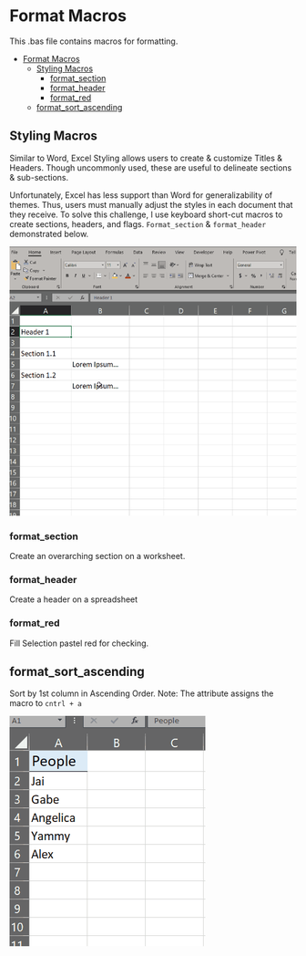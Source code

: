 # Format Macros
This .bas file contains macros for formatting.
- [Format Macros](#format-macros)
  - [Styling Macros](#styling-macros)
    - [format_section](#format_section)
    - [format_header](#format_header)
    - [format_red](#format_red)
  - [format_sort_ascending](#format_sort_ascending)

## Styling Macros
Similar to Word, Excel Styling allows users to create & customize Titles & Headers. Though uncommonly used, these are useful to delineate sections & sub-sections. 

Unfortunately, Excel has less support than Word for generalizability of themes. Thus, users must manually adjust the styles in each document that they receive. To solve this challenge, I use keyboard short-cut macros to create sections, headers, and flags. `Format_section` & `format_header` demonstrated below.

![.](https://github.com/jaimiles23/VBA-Operations/blob/main/_images/Excel/Format/Format_SectionHeader_Example.gif?raw=true)


### format_section
Create an overarching section on a worksheet.

### format_header
Create a header on a spreadsheet


### format_red
Fill Selection pastel red for checking.


## format_sort_ascending
Sort by 1st column in Ascending Order. Note: The attribute assigns the macro to `cntrl + a`

![.](https://github.com/jaimiles23/VBA-Operations/blob/main/_images/Excel/Format/format_sort_asc.gif?raw=true)

